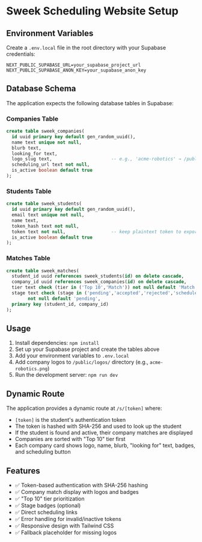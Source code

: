 # Sweek Scheduling Website Setup

## Environment Variables

Create a `.env.local` file in the root directory with your Supabase credentials:

```env
NEXT_PUBLIC_SUPABASE_URL=your_supabase_project_url
NEXT_PUBLIC_SUPABASE_ANON_KEY=your_supabase_anon_key
```

## Database Schema

The application expects the following database tables in Supabase:

### Companies Table

```sql
create table sweek_companies(
  id uuid primary key default gen_random_uuid(),
  name text unique not null,
  blurb text,
  looking_for text,
  logo_slug text,                      -- e.g., 'acme-robotics' → /public/logos/acme-robotics.png
  scheduling_url text not null,
  is_active boolean default true
);
```

### Students Table

```sql
create table sweek_students(
  id uuid primary key default gen_random_uuid(),
  email text unique not null,
  name text,
  token_hash text not null,
  token text not null,                 -- keep plaintext token to export easily
  is_active boolean default true
);
```

### Matches Table

```sql
create table sweek_matches(
  student_id uuid references sweek_students(id) on delete cascade,
  company_id uuid references sweek_companies(id) on delete cascade,
  tier text check (tier in ('Top 10','Match')) not null default 'Match',
  stage text check (stage in ('pending','accepted','rejected','scheduled','completed','declined','canceled','no_show'))
        not null default 'pending',
  primary key (student_id, company_id)
);
```

## Usage

1. Install dependencies: `npm install`
2. Set up your Supabase project and create the tables above
3. Add your environment variables to `.env.local`
4. Add company logos to `/public/logos/` directory (e.g., `acme-robotics.png`)
5. Run the development server: `npm run dev`

## Dynamic Route

The application provides a dynamic route at `/s/[token]` where:

- `[token]` is the student's authentication token
- The token is hashed with SHA-256 and used to look up the student
- If the student is found and active, their company matches are displayed
- Companies are sorted with "Top 10" tier first
- Each company card shows logo, name, blurb, "looking for" text, badges, and scheduling button

## Features

- ✅ Token-based authentication with SHA-256 hashing
- ✅ Company match display with logos and badges
- ✅ "Top 10" tier prioritization
- ✅ Stage badges (optional)
- ✅ Direct scheduling links
- ✅ Error handling for invalid/inactive tokens
- ✅ Responsive design with Tailwind CSS
- ✅ Fallback placeholder for missing logos
